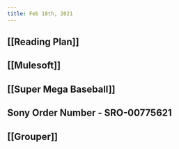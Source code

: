 ```yaml
---
title: Feb 18th, 2021
---
```


## [[Reading Plan]]
## [[Mulesoft]]
## [[Super Mega Baseball]]
## Sony Order Number - SRO-00775621
## [[Grouper]]
